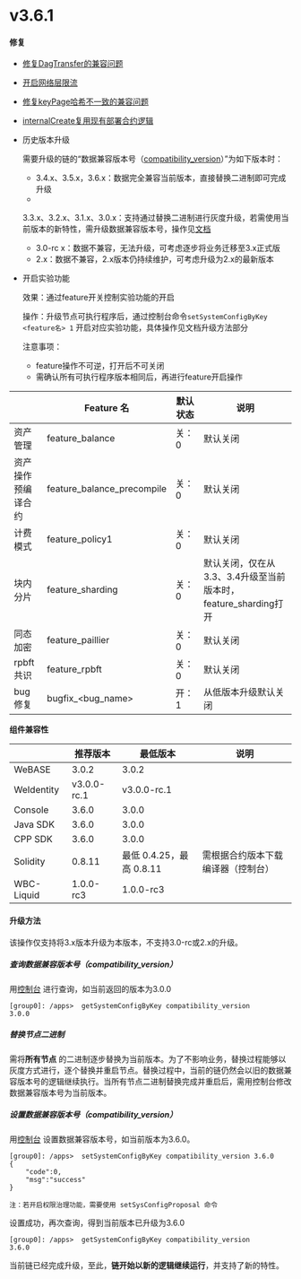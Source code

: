 # v3.6.1

#### 修复

* [修复DagTransfer的兼容问题](https://github.com/FISCO-BCOS/FISCO-BCOS/pull/4245)
* [开启网络层限流](https://github.com/FISCO-BCOS/FISCO-BCOS/pull/4241)
* [修复keyPage哈希不一致的兼容问题](https://github.com/FISCO-BCOS/FISCO-BCOS/pull/4230)
* [internalCreate复用现有部署合约逻辑](https://github.com/FISCO-BCOS/FISCO-BCOS/pull/4243)


* 历史版本升级

  需要升级的链的“数据兼容版本号（[compatibility_version](#id5)）”为如下版本时：

  * 3.4.x、3.5.x，3.6.x：数据完全兼容当前版本，直接替换二进制即可完成升级
  *
  3.3.x、3.2.x、3.1.x、3.0.x：支持通过替换二进制进行灰度升级，若需使用当前版本的新特性，需升级数据兼容版本号，操作见[文档](#id5)
  * 3.0-rc x：数据不兼容，无法升级，可考虑逐步将业务迁移至3.x正式版
  * 2.x：数据不兼容，2.x版本仍持续维护，可考虑升级为2.x的最新版本


* 开启实验功能

  效果：通过feature开关控制实验功能的开启

  操作：升级节点可执行程序后，通过控制台命令`setSystemConfigByKey <feature名> 1` 开启对应实验功能，具体操作见文档升级方法部分

  注意事项：
  * feature操作不可逆，打开后不可关闭
  * 需确认所有可执行程序版本相同后，再进行feature开启操作

|           | Feature 名                  | 默认状态 | 说明                                         |
|-----------|----------------------------|------|--------------------------------------------|
| 资产管理      | feature_balance            | 关：0  | 默认关闭                                       |
| 资产操作预编译合约 | feature_balance_precompile | 关：0  | 默认关闭                                       |
| 计费模式      | feature_policy1            | 关：0  | 默认关闭                                       |
| 块内分片      | feature_sharding           | 关：0  | 默认关闭，仅在从3.3、3.4升级至当前版本时，feature_sharding打开 |
| 同态加密      | feature_paillier           | 关：0  | 默认关闭                                       |
| rpbft共识   | feature_rpbft              | 关：0  | 默认关闭                                       |
| bug修复     | bugfix_\<bug_name\>        | 开：1  | 从低版本升级默认关闭                                 |

**组件兼容性**

|            | 推荐版本        | 最低版本                | 说明                |
|------------|-------------|---------------------|-------------------|
| WeBASE     | 3.0.2       | 3.0.2               |                   |
| WeIdentity | v3.0.0-rc.1 | v3.0.0-rc.1         |                   |
| Console    | 3.6.0       | 3.0.0               |                   |
| Java SDK   | 3.6.0       | 3.0.0               |                   |
| CPP SDK    | 3.6.0       | 3.0.0               |                   |
| Solidity   | 0.8.11      | 最低 0.4.25，最高 0.8.11 | 需根据合约版本下载编译器（控制台） |
| WBC-Liquid | 1.0.0-rc3   | 1.0.0-rc3           |                   |

#### 升级方法

该操作仅支持将3.x版本升级为本版本，不支持3.0-rc或2.x的升级。

##### 查询数据兼容版本号（compatibility_version）

用[控制台](https://fisco-bcos-doc.readthedocs.io/zh_CN/latest/docs/operation_and_maintenance/console/console_commands.html#getsystemconfigbykey)
进行查询，如当前返回的版本为3.0.0

``` 
[group0]: /apps>  getSystemConfigByKey compatibility_version
3.0.0
```

##### 替换节点二进制

需将**所有节点**
的二进制逐步替换为当前版本。为了不影响业务，替换过程能够以灰度方式进行，逐个替换并重启节点。替换过程中，当前的链仍然会以旧的数据兼容版本号的逻辑继续执行。当所有节点二进制替换完成并重启后，需用控制台修改数据兼容版本号为当前版本。

##### 设置数据兼容版本号（compatibility_version）

用[控制台](https://fisco-bcos-doc.readthedocs.io/zh_CN/latest/docs/operation_and_maintenance/console/console_commands.html#setsystemconfigbykey)
设置数据兼容版本号，如当前版本为3.6.0。

```
[group0]: /apps>  setSystemConfigByKey compatibility_version 3.6.0
{
    "code":0,
    "msg":"success"
}

注：若开启权限治理功能，需要使用 setSysConfigProposal 命令
```

设置成功，再次查询，得到当前版本已升级为3.6.0

``` 
[group0]: /apps>  getSystemConfigByKey compatibility_version
3.6.0
```

当前链已经完成升级，至此，**链开始以新的逻辑继续运行**，并支持了新的特性。
